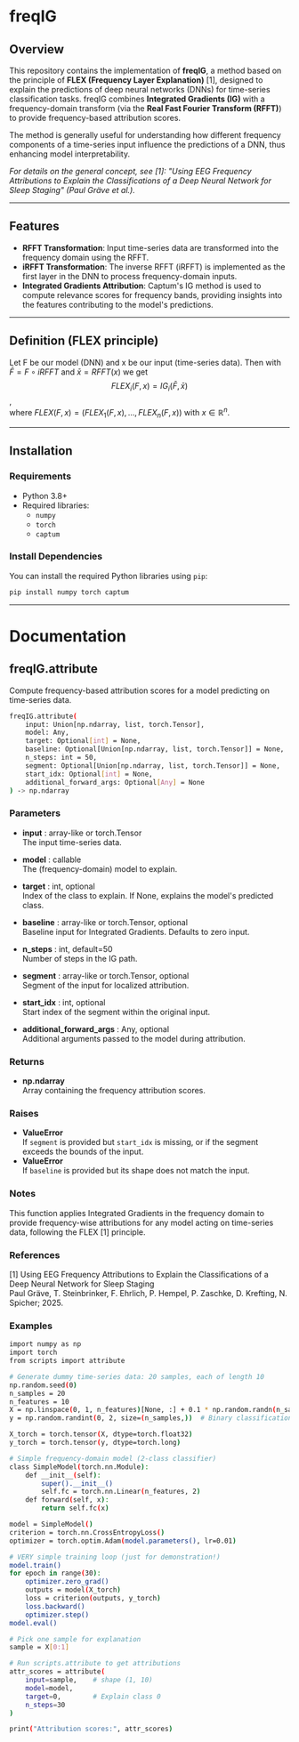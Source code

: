 # freqIG

## Overview

This repository contains the implementation of **freqIG**, a method based on the principle of **FLEX (Frequency Layer Explanation)** [1], designed to explain the predictions of deep neural networks (DNNs) for time-series classification tasks. freqIG combines **Integrated Gradients (IG)** with a frequency-domain transform (via the **Real Fast Fourier Transform (RFFT)**) to provide frequency-based attribution scores.

The method is generally useful for understanding how different frequency components of a time-series input influence the predictions of a DNN, thus enhancing model interpretability.

*For details on the general concept, see [1]: "Using EEG Frequency Attributions to Explain the Classifications of a Deep Neural Network for Sleep Staging" (Paul Gräve et al.).*

---

## Features

- **RFFT Transformation**: Input time-series data are transformed into the frequency domain using the RFFT.
- **iRFFT Transformation**: The inverse RFFT (iRFFT) is implemented as the first layer in the DNN to process frequency-domain inputs.
- **Integrated Gradients Attribution**: Captum's IG method is used to compute relevance scores for frequency bands, providing insights into the features contributing to the model's predictions.

---

## Definition (FLEX principle)
Let F be our model (DNN) and x be our input (time-series data). Then with $\bar{F} = F \circ iRFFT$ and $\bar{x} = RFFT(x)$ we get  
$$FLEX_i(F,x) = IG_i(\bar{F},\bar{x})$$,  
where $FLEX(F,x) = (FLEX_1(F,x), ..., FLEX_n(F,x))$ with $x \in \mathbb{R}^n$.

---

## Installation

### Requirements
- Python 3.8+
- Required libraries:
  - `numpy`
  - `torch`
  - `captum`

### Install Dependencies
You can install the required Python libraries using `pip`:
```bash
pip install numpy torch captum
```

---

# Documentation

## freqIG.attribute
Compute frequency-based attribution scores for a model predicting on time-series data.

```bash
freqIG.attribute(
    input: Union[np.ndarray, list, torch.Tensor],
    model: Any,
    target: Optional[int] = None,
    baseline: Optional[Union[np.ndarray, list, torch.Tensor]] = None,
    n_steps: int = 50,
    segment: Optional[Union[np.ndarray, list, torch.Tensor]] = None,
    start_idx: Optional[int] = None,
    additional_forward_args: Optional[Any] = None
) -> np.ndarray
```

### Parameters
- **input** : array-like or torch.Tensor  
  The input time-series data.

- **model** : callable  
  The (frequency-domain) model to explain.

- **target** : int, optional  
  Index of the class to explain. If None, explains the model's predicted class.

- **baseline** : array-like or torch.Tensor, optional  
  Baseline input for Integrated Gradients. Defaults to zero input.

- **n_steps** : int, default=50  
  Number of steps in the IG path.

- **segment** : array-like or torch.Tensor, optional  
  Segment of the input for localized attribution.

- **start_idx** : int, optional  
  Start index of the segment within the original input.

- **additional_forward_args** : Any, optional  
  Additional arguments passed to the model during attribution.

### Returns

- **np.ndarray**  
  Array containing the frequency attribution scores.

### Raises

- **ValueError**  
  If `segment` is provided but `start_idx` is missing, or if the segment exceeds the bounds of the input.
- **ValueError**  
  If `baseline` is provided but its shape does not match the input.

### Notes

This function applies Integrated Gradients in the frequency domain to provide frequency-wise attributions for any model acting on time-series data, following the FLEX [1] principle.

### References

[1] Using EEG Frequency Attributions to Explain the Classifications of a Deep Neural Network for Sleep Staging  
Paul Gräve, T. Steinbrinker, F. Ehrlich, P. Hempel, P. Zaschke, D. Krefting, N. Spicher; 2025.

### Examples

```bash
import numpy as np
import torch
from scripts import attribute

# Generate dummy time-series data: 20 samples, each of length 10
np.random.seed(0)
n_samples = 20
n_features = 10
X = np.linspace(0, 1, n_features)[None, :] + 0.1 * np.random.randn(n_samples, n_features)
y = np.random.randint(0, 2, size=(n_samples,))  # Binary classification

X_torch = torch.tensor(X, dtype=torch.float32)
y_torch = torch.tensor(y, dtype=torch.long)

# Simple frequency-domain model (2-class classifier)
class SimpleModel(torch.nn.Module):
    def __init__(self):
        super().__init__()
        self.fc = torch.nn.Linear(n_features, 2)
    def forward(self, x):
        return self.fc(x)

model = SimpleModel()
criterion = torch.nn.CrossEntropyLoss()
optimizer = torch.optim.Adam(model.parameters(), lr=0.01)

# VERY simple training loop (just for demonstration!)
model.train()
for epoch in range(30):
    optimizer.zero_grad()
    outputs = model(X_torch)
    loss = criterion(outputs, y_torch)
    loss.backward()
    optimizer.step()
model.eval()

# Pick one sample for explanation
sample = X[0:1]

# Run scripts.attribute to get attributions
attr_scores = attribute(
    input=sample,    # shape (1, 10)
    model=model,
    target=0,        # Explain class 0
    n_steps=30
)

print("Attribution scores:", attr_scores)
```
